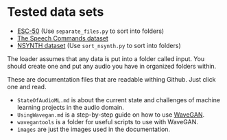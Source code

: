 # Tested data sets
- [ESC-50](https://github.com/karoldvl/ESC-50) (Use ```separate_files.py``` to sort into folders)
- [The Speech Commands dataset](https://storage.cloud.google.com/download.tensorflow.org/data/speech_commands_v0.02.tar.gz)
- [NSYNTH dataset](https://magenta.tensorflow.org/datasets/nsynth) (Use ```sort_nsynth.py``` to sort into folders)

The loader assumes that any data is put into a folder called input. You should create one and put any audio you have in organized folders within.


These are documentation files that are readable withing Github. Just click one and read.

* ```StateOfAudioML.md``` is about the current state and challenges of machine learning projects in the audio domain.
* ```UsingWavegan.md``` is a step-by-step guide on how to use [WaveGAN](https://github.com/chrisdonahue/wavegan).
* ```wavegantools``` is a folder for useful scripts to use with WaveGAN.
* ```images``` are just the images used in the documentation.
